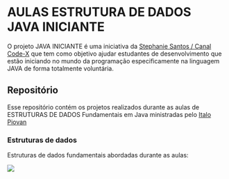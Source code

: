 # AULAS ESTRUTURA DE DADOS JAVA INICIANTE
 
O projeto JAVA INICIANTE é uma iniciativa da <a href="https://github.com/stephaniesantosss">Stephanie Santos / Canal Code-X</a> que tem como objetivo ajudar estudantes de desenvolvimento que estão iniciando no mundo da programação especificamente na linguagem JAVA de forma totalmente voluntária.

## Repositório

Esse repositório contém os projetos realizados durante as aulas de ESTRUTURAS DE DADOS Fundamentais em Java ministradas pelo 
[Italo Piovan](https://github.com/Italoko)

### Estruturas de dados

Estruturas de dados fundamentais abordadas durante as aulas: 

<img src="https://chi01pap001files.storage.live.com/y4mACFO79JCtOt2iZRSq2qDx1vkZY9Jk1LptIyRJFlPRO4MGSnq8M5tgXJvxBVg3tuNEJlV1RtRAPlzW10Gdq_ViTYia6kuRe-ByCcY_DbM6FdAUgVu2MLvHZ0H5wrRfxnqlV231J8ouWF9b9KbyEpayDdntuskWpR0iz56vbEvUtzxkVn9RAFjOcjFmoxgAtHZ?width=354&height=257&cropmode=none"/>
